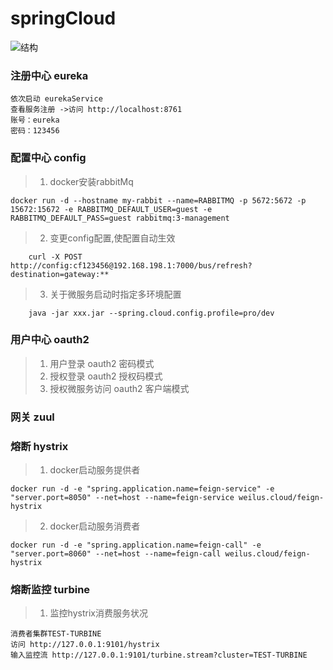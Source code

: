# springCloud
![结构](https://github.com/weilus923/springCloud/blob/master/test.jpg)
### 注册中心 eureka

    依次启动 eurekaService
    查看服务注册 ->访问 http://localhost:8761
    账号：eureka
    密码：123456

### 配置中心 config
> 1. docker安装rabbitMq
```
docker run -d --hostname my-rabbit --name=RABBITMQ -p 5672:5672 -p 15672:15672 -e RABBITMQ_DEFAULT_USER=guest -e RABBITMQ_DEFAULT_PASS=guest rabbitmq:3-management
```

> 2. 变更config配置,使配置自动生效
```
    curl -X POST http://config:cf123456@192.168.198.1:7000/bus/refresh?destination=gateway:**
```

> 3. 关于微服务启动时指定多环境配置
```
    java -jar xxx.jar --spring.cloud.config.profile=pro/dev
```

### 用户中心 oauth2
> 1. 用户登录          oauth2 密码模式
> 2. 授权登录          oauth2 授权码模式
> 3. 授权微服务访问     oauth2 客户端模式

### 网关 zuul

### 熔断 hystrix
> 1. docker启动服务提供者
```
docker run -d -e "spring.application.name=feign-service" -e "server.port=8050" --net=host --name=feign-service weilus.cloud/feign-hystrix
```
> 2. docker启动服务消费者
```
docker run -d -e "spring.application.name=feign-call" -e "server.port=8060" --net=host --name=feign-call weilus.cloud/feign-hystrix
```

### 熔断监控 turbine

> 1. 监控hystrix消费服务状况

    消费者集群TEST-TURBINE
    访问 http://127.0.0.1:9101/hystrix
    输入监控流 http://127.0.0.1:9101/turbine.stream?cluster=TEST-TURBINE
